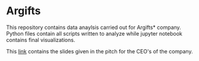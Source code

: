 # Argifts
 This repository contains data anaylsis carried out for Argifts* company. Python files contain all scripts written to analyze while jupyter notebook contains final visualizations. 
 
 This [link](https://docs.google.com/presentation/d/1_c7IZb49wdvDYUheXbegSxknV_etB4VkabCfzpdcfRM/edit?usp=sharing) contains the slides given in the pitch for the CEO's of the company.


